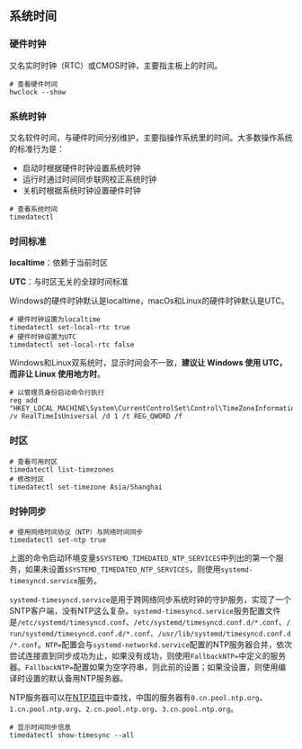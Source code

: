 ## 系统时间

### 硬件时钟

又名实时时钟（RTC）或CMOS时钟，主要指主板上的时间。

```shell
# 查看硬件时间
hwclock --show
```

### 系统时钟

又名软件时间，与硬件时间分别维护，主要指操作系统里的时间。大多数操作系统的标准行为是：

- 启动时根据硬件时钟设置系统时钟
- 运行时通过时间同步联网校正系统时钟
- 关机时根据系统时钟设置硬件时钟

```shell
# 查看系统时间
timedatectl
```

### 时间标准

**localtime**：依赖于当前时区

**UTC**：与时区无关的全球时间标准

Windows的硬件时钟默认是localtime，macOs和Linux的硬件时钟默认是UTC。

```shell
# 硬件时钟设置为localtime
timedatectl set-local-rtc true
# 硬件时钟设置为UTC
timedatectl set-local-rtc false
```

Windows和Linux双系统时，显示时间会不一致，**建议让 Windows 使用 UTC，而非让 Linux 使用地方时**。

```shell
# 以管理员身份启动命令行执行
reg add "HKEY_LOCAL_MACHINE\System\CurrentControlSet\Control\TimeZoneInformation" /v RealTimeIsUniversal /d 1 /t REG_QWORD /f
```

### 时区

```shell
# 查看可用时区
timedatectl list-timezones
# 修改时区
timedatectl set-timezone Asia/Shanghai
```

### 时钟同步

```shell
# 使用网络时间协议（NTP）与网络时间同步
timedatectl set-ntp true
```

上面的命令启动环境变量`$SYSTEMD_TIMEDATED_NTP_SERVICES`中列出的第一个服务，如果未设置`$SYSTEMD_TIMEDATED_NTP_SERVICES`，则使用`systemd-timesyncd.service`服务。

`systemd-timesyncd.service`是用于跨网络同步系统时钟的守护服务，实现了一个SNTP客户端，没有NTP这么复杂。`systemd-timesyncd.service`服务配置文件是`/etc/systemd/timesyncd.conf`、`/etc/systemd/timesyncd.conf.d/*.conf`、`/run/systemd/timesyncd.conf.d/*.conf`、`/usr/lib/systemd/timesyncd.conf.d/*.conf`。`NTP=`配置会与`systemd-networkd.service`配置的NTP服务器合并，依次尝试连接直到同步成功为止，如果没有成功，则使用`FallbackNTP=`中定义的服务器。`FallbackNTP=`配置如果为空字符串，则此前的设置；如果没设置，则使用编译时设置的默认备用NTP服务器。

NTP服务器可以在[NTP项目](http://www.pool.ntp.org/)中查找，中国的服务器有`0.cn.pool.ntp.org`、`1.cn.pool.ntp.org`、`2.cn.pool.ntp.org`、`3.cn.pool.ntp.org`。

```shell
# 显示时间同步信息
timedatectl show-timesync --all
```

